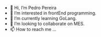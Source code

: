- 👋 Hi, I’m Pedro Pereira
- 👀 I’m interested in frontEnd programming.
- 🌱 I’m currently learning GoLang.
- 💞️ I’m looking to collaborate on MES.
- 📫 How to reach me ...

<!---
Pedro-Pereira-Grupo-Lusiaves/Pedro-Pereira-Grupo-Lusiaves is a ✨ special ✨ repository because its `README.md` (this file) appears on your GitHub profile.
You can click the Preview link to take a look at your changes.
--->
